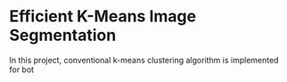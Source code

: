 # Efficient K-Means Image Segmentation

In this project, conventional k-means clustering algorithm is implemented for bot
